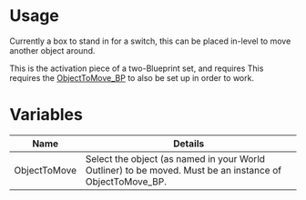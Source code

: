 # Usage

Currently a box to stand in for a switch, this can be placed in-level to move another object around.

This is the activation piece of a two-Blueprint set, and requires This requires the [ObjectToMove_BP](https://app.deveo.com/collegeforcreativestudies/projects/city_of_thebes/wiki/ObjectToMove_BP) to also be set up in order to work.

# Variables

| Name               | Details                                                                                                                                                            |
|--------------------|--------------------------------------------------------------------------------------------------------------------------------------------------------------------|
| ObjectToMove       | Select the object (as named in your World Outliner) to be moved. Must be an instance of ObjectToMove_BP.                                                           |